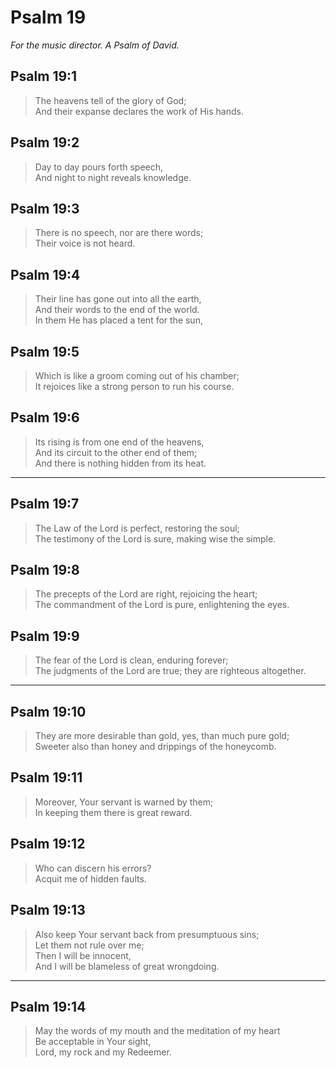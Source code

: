# Psalm 19

_For the music director. A Psalm of David._

## Psalm 19:1

> The heavens tell of the glory of God;  
> And their expanse declares the work of His hands.

## Psalm 19:2

> Day to day pours forth speech,  
> And night to night reveals knowledge.

## Psalm 19:3

> There is no speech, nor are there words;  
> Their voice is not heard.

## Psalm 19:4

> Their line has gone out into all the earth,  
> And their words to the end of the world.  
> In them He has placed a tent for the sun,

## Psalm 19:5

> Which is like a groom coming out of his chamber;  
> It rejoices like a strong person to run his course.

## Psalm 19:6

> Its rising is from one end of the heavens,  
> And its circuit to the other end of them;  
> And there is nothing hidden from its heat.

---

## Psalm 19:7

> The Law of the Lord is perfect, restoring the soul;  
> The testimony of the Lord is sure, making wise the simple.

## Psalm 19:8

> The precepts of the Lord are right, rejoicing the heart;  
> The commandment of the Lord is pure, enlightening the eyes.

## Psalm 19:9

> The fear of the Lord is clean, enduring forever;  
> The judgments of the Lord are true; they are righteous altogether.

---

## Psalm 19:10

> They are more desirable than gold, yes, than much pure gold;  
> Sweeter also than honey and drippings of the honeycomb.

## Psalm 19:11

> Moreover, Your servant is warned by them;  
> In keeping them there is great reward.

## Psalm 19:12

> Who can discern his errors?  
> Acquit me of hidden faults.

## Psalm 19:13

> Also keep Your servant back from presumptuous sins;  
> Let them not rule over me;  
> Then I will be innocent,  
> And I will be blameless of great wrongdoing.

---

## Psalm 19:14

> May the words of my mouth and the meditation of my heart  
> Be acceptable in Your sight,  
> Lord, my rock and my Redeemer.
